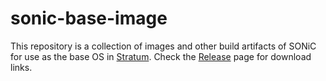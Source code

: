 # sonic-base-image

This repository is a collection of images and other build artifacts of SONiC for use as the base OS in [Stratum](https://github.com/stratum/stratum).
Check the [Release](https://github.com/stratum/sonic-base-image/releases) page for download links.
